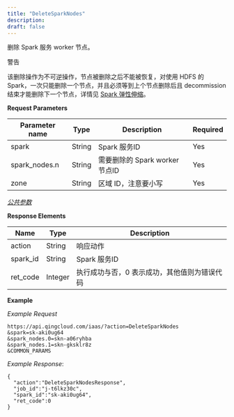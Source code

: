 ```yaml
---
title: "DeleteSparkNodes"
description: 
draft: false
---
```




删除 Spark 服务 worker 节点。

警告

该删除操作为不可逆操作，节点被删除之后不能被恢复，对使用 HDFS 的 Spark，一次只能删除一个节点，并且必须等到上个节点删除后且 decommission 结束才能删除下一个节点，详情见 [Spark 弹性伸缩](https://docs.qingcloud.com/product/big_data/spark.html#id6)。

**Request Parameters**

| Parameter name | Type | Description | Required |
| --- | --- | --- | --- |
| spark | String | Spark 服务ID | Yes |
| spark_nodes.n | String | 需要删除的 Spark worker 节点ID | Yes |
| zone | String | 区域 ID，注意要小写 | Yes |

[_公共参数_](../../common/parameters.html#api-common-parameters)

**Response Elements**

| Name | Type | Description |
| --- | --- | --- |
| action | String | 响应动作 |
| spark_id | String | Spark 服务ID |
| ret_code | Integer | 执行成功与否，0 表示成功，其他值则为错误代码 |

**Example**

_Example Request_

```
https://api.qingcloud.com/iaas/?action=DeleteSparkNodes
&spark=sk-aki0ug64
&spark_nodes.0=skn-a06ryhba
&spark_nodes.1=skn-gksklr8z
&COMMON_PARAMS
```

_Example Response_:

```
{
  "action":"DeleteSparkNodesResponse",
  "job_id":"j-t6lkz30c",
  "spark_id":"sk-aki0ug64",
  "ret_code":0
}
```
